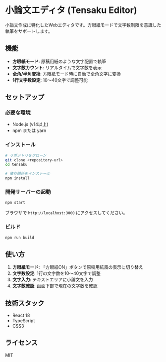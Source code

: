 # 小論文エディタ (Tensaku Editor)

小論文作成に特化したWebエディタです。方眼紙モードで文字数制限を意識した執筆をサポートします。

## 機能

- **方眼紙モード**: 原稿用紙のような文字配置で執筆
- **文字数カウント**: リアルタイムで文字数を表示
- **全角/半角変換**: 方眼紙モード時に自動で全角文字に変換
- **1行文字数設定**: 10〜40文字で調整可能

## セットアップ

### 必要な環境
- Node.js (v14以上)
- npm または yarn

### インストール

```bash
# リポジトリをクローン
git clone <repository-url>
cd tensaku

# 依存関係をインストール
npm install
```

### 開発サーバーの起動

```bash
npm start
```

ブラウザで `http://localhost:3000` にアクセスしてください。

### ビルド

```bash
npm run build
```

## 使い方

1. **方眼紙モード**: 「方眼紙ON」ボタンで原稿用紙風の表示に切り替え
2. **文字数設定**: 1行の文字数を10〜40文字で調整
3. **文字入力**: テキストエリアに小論文を入力
4. **文字数確認**: 画面下部で現在の文字数を確認

## 技術スタック

- React 18
- TypeScript
- CSS3

## ライセンス

MIT